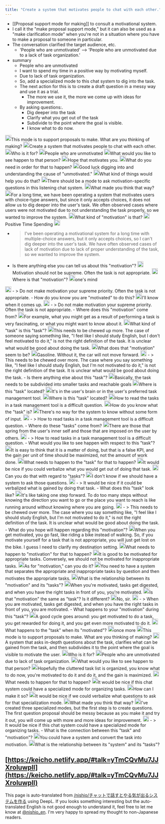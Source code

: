 ```yaml
---
title: "Create a system that motivates people to chat with each other."
---
```


- [[Proposal support mode for making]] to consult a motivational system.
- I call it the "make proposal support mode," but it can also be used as a "make clarification mode" when you're not in a situation where you have to make a proposal to someone in particular.
- The conversation clarified the target audience, etc.
    - 'People who are unmotivated' --> 'People who are unmotivated due to a lack of task organization.'
- summary
    - People who are unmotivated
    - I want to spend my time in a positive way by motivating myself.
    - Due to lack of task organization.
    - So, add a specialized mode to this chat system to dig into the task.
    - The next action for this is to create a draft question in a messy way and use it as a trial.
        - The more we use it, the more we come up with ideas for improvement.
    - By asking questions:.
        - Dig deeper into the task
        - Clarify what you get out of the task
        - Subdivide to the point where the goal is visible.
        - I know what to do now.

<img src='https://scrapbox.io/api/pages/nishio-en/nisbot/icon' alt='nisbot.icon' height="19.5"/>This mode is to support proposals to make. What are you thinking of making?
<img src='https://scrapbox.io/api/pages/nishio-en/nishio/icon' alt='nishio.icon' height="19.5"/>Create a system that motivates people to chat with each other.
<img src='https://scrapbox.io/api/pages/nishio-en/nisbot/icon' alt='nisbot.icon' height="19.5"/>Who is it for?
<img src='https://scrapbox.io/api/pages/nishio-en/nishio/icon' alt='nishio.icon' height="19.5"/>People who are unmotivated
<img src='https://scrapbox.io/api/pages/nishio-en/nisbot/icon' alt='nisbot.icon' height="19.5"/>What would you like to see happen to that person?
<img src='https://scrapbox.io/api/pages/nishio-en/nishio/icon' alt='nishio.icon' height="19.5"/>Hope that motivates you.
<img src='https://scrapbox.io/api/pages/nishio-en/nisbot/icon' alt='nisbot.icon' height="19.5"/>What do you need in order for that to happen?
<img src='https://scrapbox.io/api/pages/nishio-en/nishio/icon' alt='nishio.icon' height="19.5"/>Good luck digging into and understanding the cause of "unmotivated."
<img src='https://scrapbox.io/api/pages/nishio-en/nisbot/icon' alt='nisbot.icon' height="19.5"/>What kind of things would help you do that?
<img src='https://scrapbox.io/api/pages/nishio-en/nishio/icon' alt='nishio.icon' height="19.5"/>There should be a mode to ask motivation-specific questions in this listening chat system.
<img src='https://scrapbox.io/api/pages/nishio-en/nisbot/icon' alt='nisbot.icon' height="19.5"/>What made you think that way?
<img src='https://scrapbox.io/api/pages/nishio-en/nishio/icon' alt='nishio.icon' height="19.5"/>For a long time, we have been operating a system that motivates users with choice-type answers, but since it only accepts choices, it does not allow us to dig deeper into the user's task. We often observed cases where users were not motivated due to not understanding the task properly, so we wanted to improve the system.
<img src='https://scrapbox.io/api/pages/nishio-en/nisbot/icon' alt='nisbot.icon' height="19.5"/>What kind of "motivation" is that?
<img src='https://scrapbox.io/api/pages/nishio-en/nishio/icon' alt='nishio.icon' height="19.5"/>Positive Time Spending
<img src='https://scrapbox.io/api/pages/nishio-en/nisbot/icon' alt='nisbot.icon' height="19.5"/>
- >  I've been operating a motivational system for a long time with multiple-choice answers, but it only accepts choices, so I can't dig deeper into the user's task. We have often observed cases of lack of motivation due to lack of proper understanding of the task, so we wanted to improve the system.
- Is there anything else you can tell us about this "motivation"?
<img src='https://scrapbox.io/api/pages/nishio-en/nishio/icon' alt='nishio.icon' height="19.5"/>Motivation should not be supreme. Often the task is not appropriate.
<img src='https://scrapbox.io/api/pages/nishio-en/nisbot/icon' alt='nisbot.icon' height="19.5"/>Where is that "motivation"?
<img src='https://scrapbox.io/api/pages/nishio-en/nishio/icon' alt='nishio.icon' height="19.5"/>one's mind
<img src='https://scrapbox.io/api/pages/nishio-en/nisbot/icon' alt='nisbot.icon' height="19.5"/>
- >  Do not make motivation your supreme priority. Often the task is not appropriate.
- How do you know you are "motivated" to do this?
<img src='https://scrapbox.io/api/pages/nishio-en/nishio/icon' alt='nishio.icon' height="19.5"/>I'll know when it comes up.
<img src='https://scrapbox.io/api/pages/nishio-en/nisbot/icon' alt='nisbot.icon' height="19.5"/>
- >  Do not make motivation your supreme priority. Often the task is not appropriate.
- Where does this "motivation" come from?
<img src='https://scrapbox.io/api/pages/nishio-en/nishio/icon' alt='nishio.icon' height="19.5"/>For example, what you might get as a result of performing a task is very fascinating, or what you might want to know about it.
<img src='https://scrapbox.io/api/pages/nishio-en/nisbot/icon' alt='nisbot.icon' height="19.5"/>What kind of "task" is this "task"?
<img src='https://scrapbox.io/api/pages/nishio-en/nishio/icon' alt='nishio.icon' height="19.5"/>This needs to be chewed up more. The case of someone saying something like, "I feel like I should study English, but I don't feel motivated to do it," is not the right definition of the task. It is unclear what would be good about doing the task.
<img src='https://scrapbox.io/api/pages/nishio-en/nisbot/icon' alt='nisbot.icon' height="19.5"/>What does that "motivation" seem to be?
<img src='https://scrapbox.io/api/pages/nishio-en/nishio/icon' alt='nishio.icon' height="19.5"/>Gasoline. Without it, the car will not move forward.
<img src='https://scrapbox.io/api/pages/nishio-en/nisbot/icon' alt='nisbot.icon' height="19.5"/>
- >  This needs to be chewed over more. The case where you say something like, "I feel like I should study English, but I'm not motivated to do it," is not the right definition of the task. It is unclear what would be good about doing the task.
- Is there anything else about this "task"?
<img src='https://scrapbox.io/api/pages/nishio-en/nishio/icon' alt='nishio.icon' height="19.5"/>Basically, the task needs to be subdivided into smaller tasks and reachable goals
<img src='https://scrapbox.io/api/pages/nishio-en/nisbot/icon' alt='nisbot.icon' height="19.5"/>Where is this "task" located?
<img src='https://scrapbox.io/api/pages/nishio-en/nishio/icon' alt='nishio.icon' height="19.5"/>It's in the user's brain or in the user's preferred task management tool.
<img src='https://scrapbox.io/api/pages/nishio-en/nisbot/icon' alt='nisbot.icon' height="19.5"/>Where is this "task" located?
<img src='https://scrapbox.io/api/pages/nishio-en/nishio/icon' alt='nishio.icon' height="19.5"/>How to read the tasks in a task management tool is a difficult question.
<img src='https://scrapbox.io/api/pages/nishio-en/nisbot/icon' alt='nisbot.icon' height="19.5"/>How do you know what the "task" is?
<img src='https://scrapbox.io/api/pages/nishio-en/nishio/icon' alt='nishio.icon' height="19.5"/>There's no way for the system to know without some form of input.
<img src='https://scrapbox.io/api/pages/nishio-en/nisbot/icon' alt='nisbot.icon' height="19.5"/>
- >  How to read tasks in a task management tool is a difficult question.
- Where do these "tasks" come from?
<img src='https://scrapbox.io/api/pages/nishio-en/nishio/icon' alt='nishio.icon' height="19.5"/>There are those that spring from the user's inner self and those that are imposed on the user by others.
<img src='https://scrapbox.io/api/pages/nishio-en/nisbot/icon' alt='nisbot.icon' height="19.5"/>
- >  How to read tasks in a task management tool is a difficult question.
- What would you like to see happen with respect to this "task"?
<img src='https://scrapbox.io/api/pages/nishio-en/nishio/icon' alt='nishio.icon' height="19.5"/>It is easy to think that it is a matter of doing, but that is a false KPI, and the gain per unit of time should be maximized, not the amount of work done.
<img src='https://scrapbox.io/api/pages/nishio-en/nisbot/icon' alt='nisbot.icon' height="19.5"/>What needs to happen to the "task" for that to happen?
<img src='https://scrapbox.io/api/pages/nishio-en/nishio/icon' alt='nishio.icon' height="19.5"/>It would be nice if you could verbalize what you would get out of doing that task.
<img src='https://scrapbox.io/api/pages/nishio-en/nisbot/icon' alt='nisbot.icon' height="19.5"/>Can you do that with regard to "tasks"?
<img src='https://scrapbox.io/api/pages/nishio-en/nishio/icon' alt='nishio.icon' height="19.5"/>I don't know if we should have a system to ask those questions.
<img src='https://scrapbox.io/api/pages/nishio-en/nisbot/icon' alt='nisbot.icon' height="19.5"/>
- >  It would be nice if it could be verbalized what is gained by doing that task.
- What does this "task" look like?
<img src='https://scrapbox.io/api/pages/nishio-en/nishio/icon' alt='nishio.icon' height="19.5"/>It's like taking one step forward. To do too many steps without knowing the direction you want to go or the place you want to reach is like running around without knowing where you are going.
<img src='https://scrapbox.io/api/pages/nishio-en/nisbot/icon' alt='nisbot.icon' height="19.5"/>
- >  This needs to be chewed over more. The case where you say something like, "I feel like I should study English, but I'm not motivated to do it," is not the right definition of the task. It is unclear what would be good about doing the task.
- What do you hope will happen regarding this "motivation"?
<img src='https://scrapbox.io/api/pages/nishio-en/nishio/icon' alt='nishio.icon' height="19.5"/>When you get motivated, you go fast, like riding a bike instead of walking. So, if you motivate yourself for a task that is not appropriate, you will just get lost on the bike. I guess I need to clarify my destination setting.
<img src='https://scrapbox.io/api/pages/nishio-en/nisbot/icon' alt='nisbot.icon' height="19.5"/>What needs to happen to "motivation" for that to happen?
<img src='https://scrapbox.io/api/pages/nishio-en/nishio/icon' alt='nishio.icon' height="19.5"/>It is good to be motivated for appropriate tasks. Conversely, we should not be motivated for inappropriate tasks.
<img src='https://scrapbox.io/api/pages/nishio-en/nisbot/icon' alt='nisbot.icon' height="19.5"/>As for "motivation," can you do it?
<img src='https://scrapbox.io/api/pages/nishio-en/nishio/icon' alt='nishio.icon' height="19.5"/>You need to have a system that separates the appropriate and inappropriate tasks by question and then motivates the appropriate tasks.
<img src='https://scrapbox.io/api/pages/nishio-en/nisbot/icon' alt='nisbot.icon' height="19.5"/>What is the relationship between its "motivation" and its "tasks"?
<img src='https://scrapbox.io/api/pages/nishio-en/nishio/icon' alt='nishio.icon' height="19.5"/>When you're motivated, tasks get digested, and when you have the right tasks in front of you, you're motivated.
<img src='https://scrapbox.io/api/pages/nishio-en/nisbot/icon' alt='nisbot.icon' height="19.5"/>Is that "motivation" the same as "task"? Is it different?
<img src='https://scrapbox.io/api/pages/nishio-en/nishio/icon' alt='nishio.icon' height="19.5"/>No, sir.
<img src='https://scrapbox.io/api/pages/nishio-en/nisbot/icon' alt='nisbot.icon' height="19.5"/>
- >  When you are motivated, tasks get digested, and when you have the right tasks in front of you, you are motivated.
- What happens to your "motivation" during this "task"?
<img src='https://scrapbox.io/api/pages/nishio-en/nishio/icon' alt='nishio.icon' height="19.5"/>A good cycle goes around: you get motivated to do a task, you get rewarded for doing it, and you get even more motivated to do it.
<img src='https://scrapbox.io/api/pages/nishio-en/nisbot/icon' alt='nisbot.icon' height="19.5"/>What happens to the "task" when its "motivated"?
<img src='https://scrapbox.io/api/pages/nishio-en/nishio/icon' alt='nishio.icon' height="19.5"/>once more
<img src='https://scrapbox.io/api/pages/nishio-en/nisbot/icon' alt='nisbot.icon' height="19.5"/>This mode is to support proposals to make. What are you thinking of making?
<img src='https://scrapbox.io/api/pages/nishio-en/nishio/icon' alt='nishio.icon' height="19.5"/>A system that asks in-depth questions about the task, clarifies what can be gained from the task, and then subdivides it to the point where the goal is visible to motivate the user.
<img src='https://scrapbox.io/api/pages/nishio-en/nisbot/icon' alt='nisbot.icon' height="19.5"/>Who is it for?
<img src='https://scrapbox.io/api/pages/nishio-en/nishio/icon' alt='nishio.icon' height="19.5"/>People who are unmotivated due to lack of task organization.
<img src='https://scrapbox.io/api/pages/nishio-en/nisbot/icon' alt='nisbot.icon' height="19.5"/>What would you like to see happen to that person?
<img src='https://scrapbox.io/api/pages/nishio-en/nishio/icon' alt='nishio.icon' height="19.5"/>Hopefully the cluttered task list is organized, you know what to do now, you're motivated to do it and do it, and the gain is maximized.
<img src='https://scrapbox.io/api/pages/nishio-en/nisbot/icon' alt='nisbot.icon' height="19.5"/>What needs to happen for that to happen?
<img src='https://scrapbox.io/api/pages/nishio-en/nishio/icon' alt='nishio.icon' height="19.5"/>It would be nice if this chat system could have a specialized mode for organizing tasks.
<img src='https://scrapbox.io/api/pages/nishio-en/nisbot/icon' alt='nisbot.icon' height="19.5"/>How can I make it so?
<img src='https://scrapbox.io/api/pages/nishio-en/nishio/icon' alt='nishio.icon' height="19.5"/>It would be nice if we could verbalize what questions to ask for that specialization mode.
<img src='https://scrapbox.io/api/pages/nishio-en/nisbot/icon' alt='nisbot.icon' height="19.5"/>What made you think that way?
<img src='https://scrapbox.io/api/pages/nishio-en/nishio/icon' alt='nishio.icon' height="19.5"/>I've created three specialized modes, but the first step is to create questions. The first question proposal should be messy because as you make it and try it out, you will come up with more and more ideas for improvement.
<img src='https://scrapbox.io/api/pages/nishio-en/nisbot/icon' alt='nisbot.icon' height="19.5"/>
- >  It would be nice if this chat system could have a specialized mode for organizing tasks.
- What is the connection between this "task" and "motivation"?
<img src='https://scrapbox.io/api/pages/nishio-en/nishio/icon' alt='nishio.icon' height="19.5"/>You could have a system and convert the task into motivation.
<img src='https://scrapbox.io/api/pages/nishio-en/nisbot/icon' alt='nisbot.icon' height="19.5"/>What is the relationship between its "system" and its "tasks"?

[https://keicho.netlify.app/#talk=yTmCQvMu7JJXroluwpll](https://keicho.netlify.app/#talk=yTmCQvMu7JJXroluwpll)
---
This page is auto-translated from [/nishio/チャットで話すとやる気が出るシステムを作る](https://scrapbox.io/nishio/チャットで話すとやる気が出るシステムを作る) using DeepL. If you looks something interesting but the auto-translated English is not good enough to understand it, feel free to let me know at [@nishio_en](https://twitter.com/nishio_en). I'm very happy to spread my thought to non-Japanese readers.